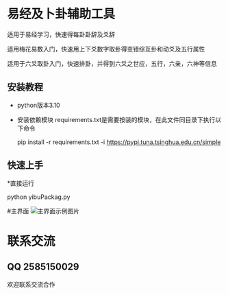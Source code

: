 # 易经及卜卦辅助工具
适用于易经学习，快速得每卦卦辞及爻辞

适用梅花易数入门，快速用上下爻数字取卦得变错综互卦和动爻及五行属性

适用于六爻取卦入门，快速排卦，并得到六爻之世应，五行，六亲，六神等信息


## 安装教程

* python版本3.10

* 安装依赖模块
  requirements.txt是需要按装的模块，在此文件同目录下执行以下命令

  pip install -r requirements.txt -i https://pypi.tuna.tsinghua.edu.cn/simple

## 快速上手

*直接运行

  python yibuPackag.py

#主界面
![主界面示例图片](./res/appUI.png)

# 联系交流
## QQ 2585150029
欢迎联系交流合作






